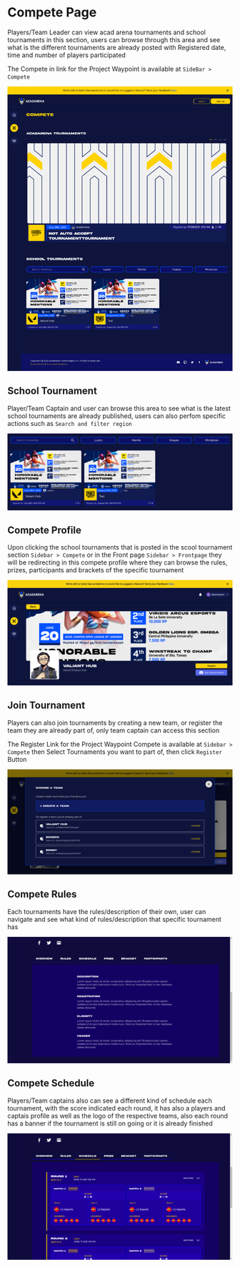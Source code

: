 # Compete Page

Players/Team Leader can view acad arena tournaments and school tournaments in this section, users can browse through this area and see what is the different tournaments are already posted with Registered date, time and number of players participated

The Compete in link for the Project Waypoint is available at `SideBar > Compete`

![cfp](_media/compete-front-page.png)

## School Tournament

Player/Team Captain and user can browse this area to see what is the latest school tournaments are already published, users can also perfom specific actions such as `Search and filter region`

![st](_media/school-tournaments.png)

## Compete Profile

Upon clicking the school tournaments that is posted in the scool tournament section `Sidebar > Compete` or in the Front page `Sidebar > Frontpage` they will be redirecting in this compete profile where they can browse the rules, prizes, participants and brackets of the specific tournament

![cp](_media/compete-profile.png)

## Join Tournament

Players can also join tournaments by creating a new team, or register the team they are already part of, only team captain can access this section

The Register Link for the Project Waypoint Compete is available at `Sidebar > Compete` then Select Tournaments you want to part of, then click `Register` Button

![jt](_media/join-tournament.png)

## Compete Rules

Each tournaments have the rules/description of their own, user can navigate and see what kind of rules/description that specific tournament has

![cr](_media/compete-rules.png)

## Compete Schedule

Players/Team captains also can see a different kind of schedule each tournament, with the score indicated each round, it has also a players and captais profile as well as the logo of the respective teams, also each round has a banner if the tournament is still on going or it is already finished

![cs](_media/compete-schedule.png)
